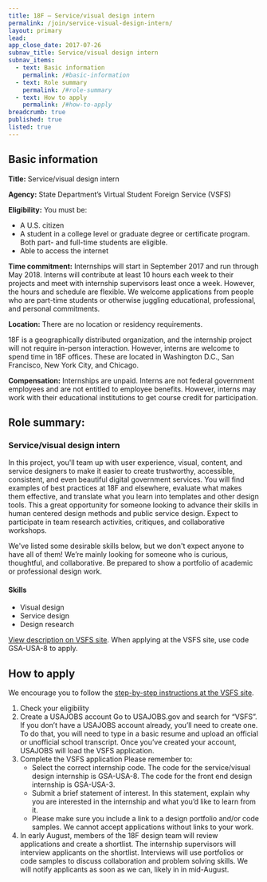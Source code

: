```yaml
---
title: 18F – Service/visual design intern
permalink: /join/service-visual-design-intern/
layout: primary
lead:
app_close_date: 2017-07-26
subnav_title: Service/visual design intern
subnav_items:
  - text: Basic information
    permalink: /#basic-information
  - text: Role summary
    permalink: /#role-summary
  - text: How to apply
    permalink: /#how-to-apply
breadcrumb: true
published: true
listed: true
---
```


## Basic information

**Title:** 
Service/visual design intern

**Agency:** 
State Department’s Virtual Student Foreign Service (VSFS)  


**Eligibility:**
You must be:
- A U.S. citizen
- A student in a college level or graduate degree or certificate program. Both part- and full-time students are eligible. 
- Able to access the internet

**Time commitment:**
Internships will start in September 2017 and run through May 2018. Interns will contribute at least 10 hours each week to their projects and meet with internship supervisors least once a week. However, the hours and schedule are flexible. We welcome applications from people who are part-time students or otherwise juggling educational, professional, and personal commitments. 

**Location:** 
There are no location or residency requirements.

18F is a geographically distributed organization, and the internship project will not require in-person interaction. However, interns are welcome to spend time in 18F offices. These are located in Washington D.C., San Francisco, New York City, and Chicago. 

**Compensation:**
Internships are unpaid. Interns are not federal government employees and are not entitled to employee benefits. However,  interns may work with their educational institutions to get course credit for participation.  


## Role summary:

### Service/visual design intern

In this project, you'll team up with user experience, visual, content, and service designers to make it easier to create trustworthy, accessible, consistent, and even beautiful digital government services. You will find examples of best practices at 18F and elsewhere, evaluate what makes them effective, and translate what you learn into templates and other design tools. This a great opportunity for someone looking to advance their skills in human centered design methods and  public service design. Expect to participate in team research activities, critiques, and collaborative workshops. 

We've listed some desirable skills below, but we don't expect anyone to have all of them! We’re mainly looking for someone who is curious, thoughtful, and collaborative. Be prepared to show a portfolio of academic or professional design work. 

#### Skills

- Visual design 
- Service design
- Design research

[View description on VSFS site](https://vsfs.state.gov/projects/view/1025). When applying at the VSFS site, use code GSA-USA-8 to apply. 

## How to apply

We encourage you to follow the [step-by-step instructions at the VSFS site](https://vsfs.state.gov/how-to-apply).  

1. Check your eligibility 
2. Create a USAJOBS account Go to USAJOBS.gov and search for “VSFS”. If you don’t have a USAJOBS account already, you’ll need to create one. To do that, you will need to type in a basic resume and upload an official or unofficial school transcript. Once you’ve created your account, USAJOBS will load the VSFS application. 
3. Complete the VSFS application Please remember to: 
	- Select the correct internship code. The code for the service/visual design internship is GSA-USA-8. The code for the front end design internship is GSA-USA-3.
	- Submit a brief statement of interest. In this statement, explain why you are interested in the internship and what you’d like to learn from it. 
	- Please make sure you include a link to a design portfolio and/or code samples. We cannot accept applications without links to your work. 
4. In early August, members of the 18F design team will review applications and create a shortlist. The internship supervisors will interview applicants on the shortlist. Interviews will use portfolios or code samples to discuss collaboration and problem solving skills. We will notify applicants as soon as we can, likely in in mid-August.

